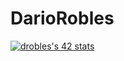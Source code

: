 # DarioRobles

[![drobles's 42 stats](https://badge42.vercel.app/api/v2/cl9ec6y8h00300gl63pm7sz51/stats?cursusId=21&coalitionId=65)](https://github.com/JaeSeoKim/badge42)
